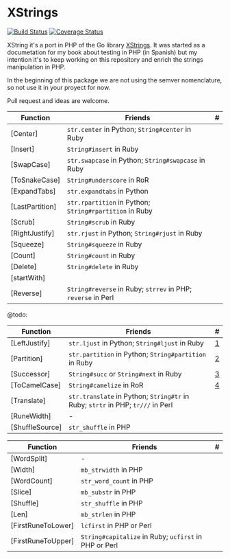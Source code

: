 
# XStrings

[![Build Status](https://travis-ci.org/josgilmo/XString.png?branch=master)](https://travis-ci.org/josgilmo/XString)
[![Coverage Status](https://coveralls.io/repos/github/josgilmo/XString/badge.svg?branch=master)](https://coveralls.io/github/josgilmo/XString?branch=master)

XString it's a port in PHP of the Go library [XStrings](https://github.com/huandu/xstrings). It was started as a documetation for my book about testing in PHP (in Spanish) but my intention it's to keep working on this repository and enrich the strings manipulation in PHP.

In the beginning of this package we are not using the semver nomenclature, so not use it in your proyect for now.

Pull request and ideas are welcome.


| Function | Friends | # |
| -------- | ------- | --- |
| [Center] | `str.center` in Python; `String#center` in Ruby |  |
| [Insert] | `String#insert` in Ruby |  |
| [SwapCase] | `str.swapcase` in Python; `String#swapcase` in Ruby | |
| [ToSnakeCase] | `String#underscore` in RoR | |
| [ExpandTabs] | `str.expandtabs` in Python |  |
| [LastPartition] | `str.rpartition` in Python; `String#rpartition` in Ruby |  |
| [Scrub] | `String#scrub` in Ruby |  |
| [RightJustify] | `str.rjust` in Python; `String#rjust` in Ruby |  |
| [Squeeze] | `String#squeeze` in Ruby | |
| [Count] | `String#count` in Ruby |  |
| [Delete] | `String#delete` in Ruby |  |
| [startWith] |  |  |
| [Reverse] | `String#reverse` in Ruby; `strrev` in PHP; `reverse` in Perl |  |


@todo:

| Function | Friends | # |
| -------- | ------- | --- |
| [LeftJustify] | `str.ljust` in Python; `String#ljust` in Ruby | [1](https://github.com/josgilmo/XString/issues/1) |
| [Partition] | `str.partition` in Python; `String#partition` in Ruby | [2](https://github.com/josgilmo/XString/issues/2) |
| [Successor] | `String#succ` or `String#next` in Ruby | [3](https://github.com/josgilmo/XString/issues/3) |
| [ToCamelCase] | `String#camelize` in RoR | [4](https://github.com/josgilmo/XString/issues/3) |
| [Translate] | `str.translate` in Python; `String#tr` in Ruby; `strtr` in PHP; `tr///` in Perl | |
| [RuneWidth] | - |  |
| [ShuffleSource] | `str_shuffle` in PHP |  |


| Function | Friends | # |
| -------- | ------- | --- |
| [WordSplit] | - | |
| [Width] | `mb_strwidth` in PHP | |
| [WordCount] | `str_word_count` in PHP | |
| [Slice] | `mb_substr` in PHP | |
| [Shuffle] | `str_shuffle` in PHP |  |
| [Len] | `mb_strlen` in PHP |  |
| [FirstRuneToLower] | `lcfirst` in PHP or Perl |  |
| [FirstRuneToUpper] | `String#capitalize` in Ruby; `ucfirst` in PHP or Perl |  |
